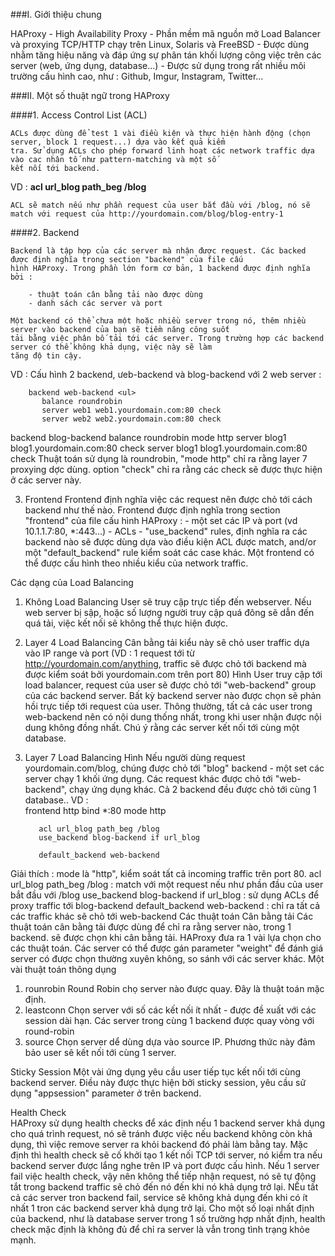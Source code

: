 ###I. Giới thiệu chung

HAProxy - High Availability Proxy
	- Phần mềm mã nguồn mở Load Balancer và proxying TCP/HTTP chạy trên Linux, Solaris và FreeBSD
	- Được dùng nhằm tăng hiệu năng và đáp ứng sự phân tán khối lượng công việc trên các server (web, ứng dụng, database...)
	- Được sử dụng trong rất nhiều môi trường cấu hình cao, như : Github, Imgur, Instagram, Twitter...
	
###II. Một số thuật ngữ trong HAProxy

####1. Access Control List (ACL)

	ACLs được dùng để test 1 vài điều kiện và thực hiện hành động (chọn server, block 1 request...) dựa vào kết quả kiểm 
	tra. Sử dụng ACLs cho phép forward linh hoạt các network traffic dựa vào cac nhân tố như pattern-matching và một số 
	kết nối tới backend.
	
VD : **acl url_blog path_beg /blog**

	ACL sẽ match nếu như phần request của user bắt đầu với /blog, nó sẽ match với request của http://yourdomain.com/blog/blog-entry-1

####2. Backend

	Backend là tập hợp của các server mà nhận được request. Các backed được định nghĩa trong section "backend" của file cấu
	hình HAProxy. Trong phần lớn form cơ bản, 1 backend được định nghĩa bởi :
	
		- thuật toán cân bằng tải nào được dùng
		- danh sách các server và port
		
	Một backend có thể chưa một hoặc nhiều server trong nó, thêm nhiều server vào backend của bạn sẽ tiềm năng công suốt 
	tải bằng việc phân bố tải tới các server. Trong trường hợp các backend server có thể không khả dụng, việc này sẽ làm 
	tăng độ tin cậy.
	
VD : Cấu hình 2 backend, ưeb-backend và blog-backend với 2 web server :

		backend web-backend <ul>
		   balance roundrobin
		   server web1 web1.yourdomain.com:80 check
		   server web2 web2.yourdomain.com:80 check
</ul>
		backend blog-backend
		   balance roundrobin
		   mode http
		   server blog1 blog1.yourdomain.com:80 check
		   server blog1 blog1.yourdomain.com:80 check
	Thuật toán sử dụng là roundrobin, "mode http" chỉ ra rằng layer 7 proxying dợc dùng. option "check" chỉ ra rằng các 
	check sẽ được thực hiện ở các server này.
	
3. Frontend
	Frontend định nghĩa việc các request nên được chỏ tới cách backend như thế nào. Frontend được định nghĩa trong section 
	"frontend" của file cấu hình HAProxy :
		- một set các IP và port (vd 10.1.1.7:80, *:443...)
		- ACLs
		- "use_backend" rules, định nghĩa ra các backend nào sẽ được dùng dựa vào điều kiện ACL được match, and/or một 
		"default_backend" rule kiểm soát các case khác.
	Một frontend có thể được cấu hình theo nhiều kiểu của network traffic.
	
Các dạng của Load Balancing
1. Không Load Balancing
	User sẽ truy cập trực tiếp đến webserver. Nếu web server bị sập, hoặc số lượng người truy cập quá đông sẽ dẫn đến quá 
	tải, việc kết nối sẽ không thể thực hiện được.
2. Layer 4 Load Balancing
	Cân bằng tải kiểu này sẽ chỏ user traffic dựa vào IP range và port (VD : 1 request tới từ http://yourdomain.com/anything, 
	traffic sẽ được chỏ tới backend mà được kiểm soát bởi yourdomain.com trên port 80)
	Hình 
	User truy cập tới load balancer, request của user sẽ được chỏ tới "web-backend" group của các backend server. Bất kỳ 
	backend server nào được chọn sẽ phản hồi trực tiếp tới request của user. Thông thường, tất cả các user trong web-backend
	nên có nội dung thống nhất, trong khi user nhận được nội dung không đồng nhất. Chú ý rằng các server kết nối tới cùng 
	một database.
3. Layer 7 Load Balancing
	Hình
	Nếu người dùng request yourdomain.com/blog, chúng được chỏ tới "blog" backend - một set các server chạy 1 khối ứng 
	dụng. Các request khác được chỏ tới "web-backend", chạy ứng dụng khác. Cả 2 backend đều được chỏ tới cùng 1 database..
VD : 		
		frontend http
		  bind *:80
		  mode http

		  acl url_blog path_beg /blog
		  use_backend blog-backend if url_blog

		  default_backend web-backend
Giải thích : 
		mode là "http", kiểm soát tất cả incoming traffic trên port 80. 
		acl url_blog path_beg /blog : match với một request nếu như phần đầu của user bắt đầu với /blog
		use_backend blog-backend if url_blog : sử dụng ACLs để proxy traffic tới blog-backend
		default_backend web-backend : chỉ ra tất cả các traffic khác sẽ chỏ tới web-backend
Các thuật toán Cân bằng tải
	Các thuật toán cân bằng tải được dùng để chỉ ra rằng server nào, trong 1 backend. sẽ được chọn khi cân bằng tải. 
	HAProxy đưa ra 1 vài lựa chọn cho các thuật toán. Các server có thể được gán parameter "weight" để đánh giá server 
	có được chọn thường xuyên không, so sánh với các server khác.
  Một vài thuật toán thông dụng
1. rounrobin
	Round Robin chọ server nào được quay. Đây là thuật toán mặc định.
2. leastconn
	Chọn server với số các kết nối ít nhất - được đề xuất với các session dài hạn. Các server trong cùng 1 backend được 
	quay vòng với round-robin
3. source
	Chọn server dể dùng dựa vào source IP. Phương thức này đảm bảo user sẽ kết nối tới cùng 1 server.
	
Sticky Session
	Một vài ứng dụng yêu cầu user tiếp tục kết nối tới cùng backend server. Điều này được thực hiện bởi sticky session, 
	yêu cầu sử dụng "appsession" parameter ở trên backend.

Health Check	
	HAProxy sử dụng health checks để xác định nếu 1 backend server khả dụng cho quá trình request, nó sẽ tránh được việc 
	nếu backend không còn khả dụng, thì việc remove server ra khỏi backend đó phải làm bằng tay. Mặc định thì health
	check sẽ cố khởi tạo 1 kết nối TCP tới server, nó kiểm tra nếu backend server được lắng nghe trên IP và port được cấu 
	hình.
	Nếu 1 server fail việc health check, vậy nên không thể tiếp nhận request, nó sẽ tự động tắt trong backend traffic sẽ 
	chỏ đến nó đến khi nó khả dụng trở lại. NẾu tất cả các server tron backend fail, service sẽ không khả dụng đến khi có 
	ít nhất 1 tron các backend server khả dụng trở lại.
	Cho một số loại nhất định của backend, như là database server trong 1 số trường hợp nhất định, health check mặc định 
	là không đủ để chỉ ra server là vẫn trong tình trạng khỏe mạnh.